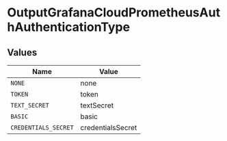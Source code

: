 # OutputGrafanaCloudPrometheusAuthAuthenticationType


## Values

| Name                 | Value                |
| -------------------- | -------------------- |
| `NONE`               | none                 |
| `TOKEN`              | token                |
| `TEXT_SECRET`        | textSecret           |
| `BASIC`              | basic                |
| `CREDENTIALS_SECRET` | credentialsSecret    |